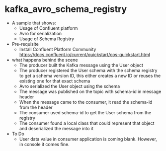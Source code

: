# kafka_avro_schema_registry
- A sample that shows:
  - Usage of Confluent platform
  - Avro for serialization
  - Usage of Schema Registry
- Pre-requisite
  - Install Confluent Platform Community https://docs.confluent.io/current/quickstart/cos-quickstart.html
- what happens behind the scene
  - The producer built the Kafka message using the User object
  - The producer registered the User schema with the schema registry to get a schema version ID, this either creates a new ID or reuses the existing one for that exact schema
  - Avro serialized the User object using the schema
  - The message was published on the topic with schema-id in message header
  - When the message came to the consumer, it read the schema-id from the header
  - The consumer used schema-id to get the User schema from the registry
  - The consumer found a local class that could represent that object and deserialized the message into it
- To Do
  - User data value in consumer application is coming blank. However, in console it comes fine.
